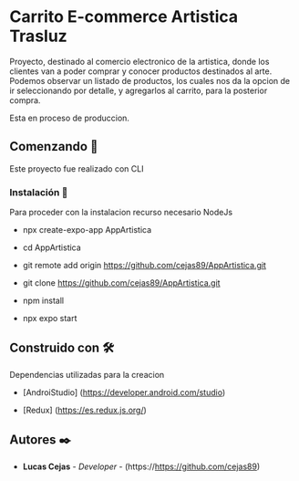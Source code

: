 # Carrito E-commerce Artistica Trasluz

Proyecto, destinado al comercio electronico de la artistica, donde los clientes van a poder comprar y conocer productos destinados al arte.
Podemos observar un listado de productos, los cuales nos da la opcion de ir seleccionando por detalle, y agregarlos al carrito, para la posterior compra.

Esta en proceso de produccion.

## Comenzando 🚀

Este proyecto fue realizado con CLI

### Instalación 🔧

Para proceder con la instalacion recurso necesario NodeJs

- npx create-expo-app AppArtistica

- cd AppArtistica

- git remote add origin https://github.com/cejas89/AppArtistica.git

- git clone https://github.com/cejas89/AppArtistica.git

- npm install

- npx expo start

## Construido con 🛠️

Dependencias utilizadas para la creacion

- [AndroiStudio] (https://developer.android.com/studio)

- [Redux] (https://es.redux.js.org/)




## Autores ✒️

- **Lucas Cejas** - _Developer_ - (https://https://github.com/cejas89)
